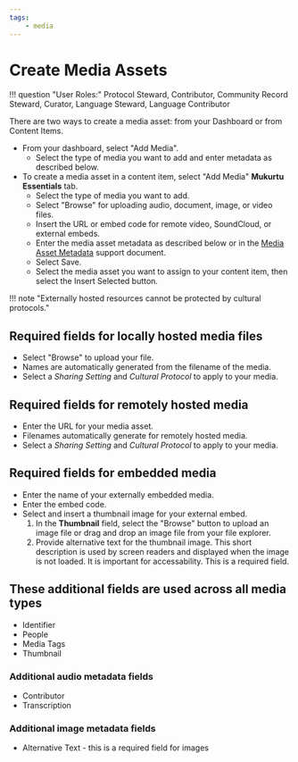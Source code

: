 ```yaml
---
tags:
    - media
---
```

# Create Media Assets 

!!! question "User Roles:"
	Protocol Steward, Contributor, Community Record Steward, Curator, Language Steward, Language Contributor 

There are two ways to create a media asset: from your Dashboard or from Content Items. 

- From your dashboard, select "Add Media". 
	- Select the type of media you want to add and enter metadata as described below.  
- To create a media asset in a content item, select "Add Media" **Mukurtu Essentials** tab. 
	- Select the type of media you want to add. 
	- Select "Browse" for uploading audio, document, image, or video files.
	- Insert the URL or embed code for remote video, SoundCloud, or external embeds.
	- Enter the media asset metadata as described below or in the [Media Asset Metadata](MediaAssetMetadata.md) support document.
	- Select Save. 
	- Select the media asset you want to assign to your content item, then select the Insert Selected button.

!!! note "Externally hosted resources cannot be protected by cultural protocols."

## Required fields for locally hosted media files 

- Select "Browse" to upload your file.  
- Names are automatically generated from the filename of the media. 
- Select a *Sharing Setting* and *Cultural Protocol* to apply to your media. 

## Required fields for remotely hosted media 

- Enter the URL for your media asset.  
- Filenames automatically generate for remotely hosted media.
- Select a *Sharing Setting* and *Cultural Protocol* to apply to your media. 

## Required fields for embedded media

- Enter the name of your externally embedded media.
- Enter the embed code.
- Select and insert a thumbnail image for your external embed.
	1. In the **Thumbnail** field, select the "Browse" button to upload an image file or drag and drop an image file from your file explorer.
	2. Provide alternative text for the thumbnail image. This short description is used by screen readers and displayed when the image is not loaded. It is important for accessability. This is a required field.
	
## These additional fields are used across all media types 

- Identifier 
- People 
- Media Tags 
- Thumbnail

### Additional audio metadata fields 

- Contributor 
- Transcription 

### Additional image metadata fields

- Alternative Text - this is a required field for images